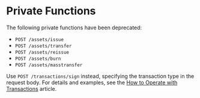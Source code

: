 # Private Functions

The following private functions have been deprecated:

* `POST /assets/issue`
* `POST /assets/transfer`
* `POST /assets/reissue`
* `POST /assets/burn`
* `POST /assets/masstransfer`

Use `POST /transactions/sign` instead, specifying the transaction type in the request body. For details and examples, see the [How to Operate with Transactions](/en/waves-node/transactions) article.
